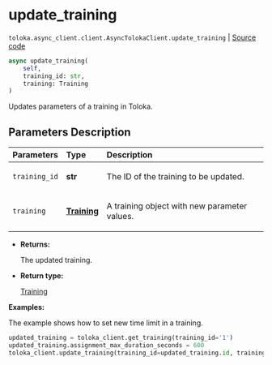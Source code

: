# update_training
`toloka.async_client.client.AsyncTolokaClient.update_training` | [Source code](https://github.com/Toloka/toloka-kit/blob/v1.2.0/src/async_client/client.py#L0)

```python
async update_training(
    self,
    training_id: str,
    training: Training
)
```

Updates parameters of a training in Toloka.

## Parameters Description

| Parameters | Type | Description |
| :----------| :----| :-----------|
`training_id`|**str**|<p>The ID of the training to be updated.</p>
`training`|**[Training](toloka.client.training.Training.md)**|<p>A training object with new parameter values.</p>

* **Returns:**

  The updated training.

* **Return type:**

  [Training](toloka.client.training.Training.md)

**Examples:**

The example shows how to set new time limit in a training.

```python
updated_training = toloka_client.get_training(training_id='1')
updated_training.assignment_max_duration_seconds = 600
toloka_client.update_training(training_id=updated_training.id, training=updated_training)
```
